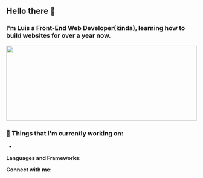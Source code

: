 ## Hello there 👋
  ### I'm Luis a Front-End Web Developer(kinda), learning how to build websites for over a year now.   
<img src="https://vincentgarreau.com/particles.js/assets/img/kbLd9vb_new.gif"  width="100%" height="200px"/>  

### 🌱  Things that I'm currently working on: 
* 

 **Languages and Frameworks:**
 
 
 
 **Connect with me:**

<!--
**lewsea/lewsea** is a ✨ _special_ ✨ repository because its `README.md` (this file) appears on your GitHub profile.

Here are some ideas to get you started:
- 🔭 I’m currently working on FrontEnd Mentor and FreeCodeCamp Challenges.
- 🌱 I’m currently learning ...
- 👯 I’m looking to collaborate on ...
- 🤔 I’m looking for help with ...
- 💬 Ask me about ...
- 📫 How to reach me: ...
- 😄 Pronouns: ...
-  ...💼
-->
